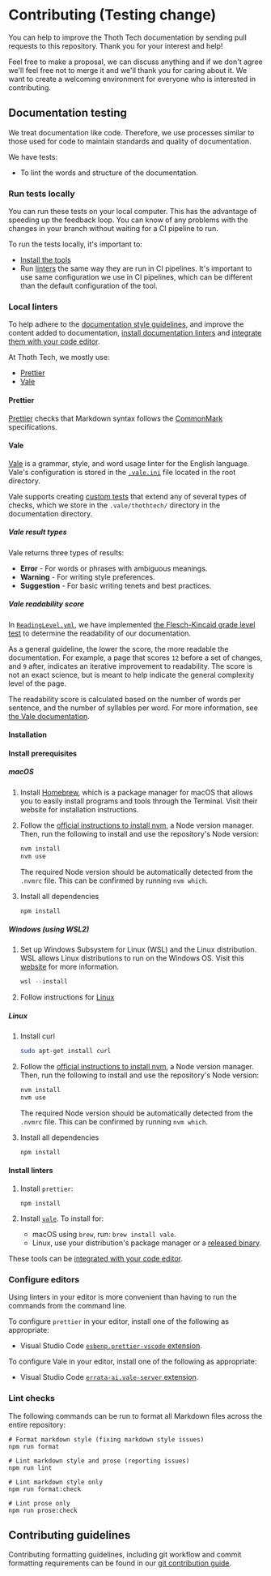 # Contributing (Testing change)

You can help to improve the Thoth Tech documentation by sending pull requests to this repository.
Thank you for your interest and help!

Feel free to make a proposal, we can discuss anything and if we don't agree we'll feel free not to
merge it and we'll thank you for caring about it. We want to create a welcoming environment for
everyone who is interested in contributing.

## Documentation testing

We treat documentation like code. Therefore, we use processes similar to those used for code to
maintain standards and quality of documentation.

We have tests:

- To lint the words and structure of the documentation.

### Run tests locally

You can run these tests on your local computer. This has the advantage of speeding up the feedback
loop. You can know of any problems with the changes in your branch without waiting for a CI pipeline
to run.

To run the tests locally, it's important to:

- [Install the tools](#installation)
- Run [linters](#lint-checks) the same way they are run in CI pipelines. It's important to use same
  configuration we use in CI pipelines, which can be different than the default configuration of the
  tool.

### Local linters

To help adhere to the
[documentation style guidelines](https://github.com/thoth-tech/handbook/blob/main/docs/processes/documentation/writing-style-guide.md),
and improve the content added to documentation, [install documentation linters](#install-linters)
and [integrate them with your code editor](#configure-editors).

At Thoth Tech, we mostly use:

- [Prettier](#prettier)
- [Vale](#vale)

#### Prettier

[Prettier](https://prettier.io/) checks that Markdown syntax follows the
[CommonMark](https://commonmark.org/) specifications.

#### Vale

[Vale](https://docs.errata.ai/vale/about/) is a grammar, style, and word usage linter for the
English language. Vale's configuration is stored in the
[`.vale.ini`](https://github.com/thoth-tech/documentation/blob/main/.vale.ini) file located in the
root directory.

Vale supports creating [custom tests](https://docs.errata.ai/vale/styles) that extend any of several
types of checks, which we store in the `.vale/thothtech/` directory in the documentation directory.

##### Vale result types

Vale returns three types of results:

- **Error** - For words or phrases with ambiguous meanings.
- **Warning** - For writing style preferences.
- **Suggestion** - For basic writing tenets and best practices.

##### Vale readability score

In
[`ReadingLevel.yml`](https://github.com/thoth-tech/documentation/blob/main/docs/.vale/thothtech/ReadingLevel.yml),
we have implemented
[the Flesch-Kincaid grade level test](https://readable.com/readability/flesch-reading-ease-flesch-kincaid-grade-level/)
to determine the readability of our documentation.

As a general guideline, the lower the score, the more readable the documentation. For example, a
page that scores `12` before a set of changes, and `9` after, indicates an iterative improvement to
readability. The score is not an exact science, but is meant to help indicate the general complexity
level of the page.

The readability score is calculated based on the number of words per sentence, and the number of
syllables per word. For more information, see
[the Vale documentation](https://docs.errata.ai/vale/styles#metric).

#### Installation

#### Install prerequisites

##### macOS

1. Install [Homebrew](https://brew.sh/), which is a package manager for macOS that allows you to
   easily install programs and tools through the Terminal. Visit their website for installation
   instructions.
1. Follow the
   [official instructions to install nvm](https://github.com/nvm-sh/nvm#installing-and-updating), a
   Node version manager. Then, run the following to install and use the repository's Node version:

   ```sh
   nvm install
   nvm use
   ```

   The required Node version should be automatically detected from the `.nvmrc` file. This can be
   confirmed by running `nvm which`.

1. Install all dependencies

   ```sh
   npm install
   ```

##### Windows (using WSL2)

1. Set up Windows Subsystem for Linux (WSL) and the Linux distribution. WSL allows Linux
   distributions to run on the Windows OS. Visit this
   [website](https://docs.microsoft.com/en-us/windows/wsl/install) for more information.

   ```powershell
   wsl --install
   ```

1. Follow instructions for [Linux](#linux)

##### Linux

1. Install curl

   ```sh
   sudo apt-get install curl
   ```

1. Follow the
   [official instructions to install nvm](https://github.com/nvm-sh/nvm#installing-and-updating), a
   Node version manager. Then, run the following to install and use the repository's Node version:

   ```sh
   nvm install
   nvm use
   ```

   The required Node version should be automatically detected from the `.nvmrc` file. This can be
   confirmed by running `nvm which`.

1. Install all dependencies

   ```sh
   npm install
   ```

#### Install linters

1. Install `prettier`:

   ```shell
   npm install
   ```

1. Install [`vale`](https://github.com/errata-ai/vale/releases). To install for:

   - macOS using `brew`, run: `brew install vale`.
   - Linux, use your distribution's package manager or a
     [released binary](https://github.com/errata-ai/vale/releases).

These tools can be [integrated with your code editor](#configure-editors).

### Configure editors

Using linters in your editor is more convenient than having to run the commands from the command
line.

To configure `prettier` in your editor, install one of the following as appropriate:

- Visual Studio Code
  [`esbenp.prettier-vscode` extension](https://marketplace.visualstudio.com/items?itemName=esbenp.prettier-vscode).

To configure Vale in your editor, install one of the following as appropriate:

- Visual Studio Code
  [`errata-ai.vale-server` extension](https://marketplace.visualstudio.com/items?itemName=errata-ai.vale-server).

### Lint checks

The following commands can be run to format all Markdown files across the entire repository:

```shell
# Format markdown style (fixing markdown style issues)
npm run format

# Lint markdown style and prose (reporting issues)
npm run lint

# Lint markdown style only
npm run format:check

# Lint prose only
npm run prose:check
```

## Contributing guidelines

Contributing formatting guidelines, including git workflow and commit formatting requirements can be
found in our [git contribution guide](docs/processes/quality-assurance/git-contribution-guide.md).
